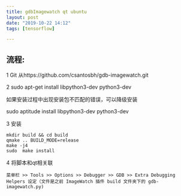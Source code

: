 ```yaml
---
title: gdbImagewatch qt ubuntu
layout: post
date: "2019-10-22 14:12"
tags: [tensorflow]

---
```




## 流程:

1 Git 从https://github.com/csantosbh/gdb-imagewatch.git

2 sudo apt-get install libpython3-dev python3-dev

如果安装过程中出现安装包不匹配的错误，可以降级安装

 sudo aptitude install libpython3-dev python3-dev

3  安装

```
mkdir build && cd build
qmake .. BUILD_MODE=release
make -j4
sudo  make install
```

4 将脚本和qt相关联

```
菜单栏 >> Tools >> Options >> Debugger >> GDB >> Extra Debugging Helpers 设定（文件是之前 ImageWatch 插件 build 文件夹下的 gdb-imagewatch.py)
```

